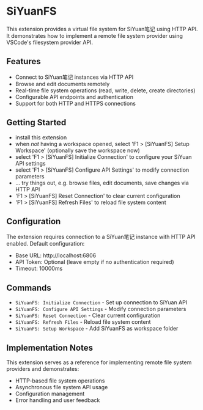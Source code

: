 # SiYuanFS

This extension provides a virtual file system for SiYuan笔记 using HTTP API. It demonstrates how to implement a remote file system provider using VSCode's filesystem provider API.

## Features

* Connect to SiYuan笔记 instances via HTTP API
* Browse and edit documents remotely
* Real-time file system operations (read, write, delete, create directories)
* Configurable API endpoints and authentication
* Support for both HTTP and HTTPS connections

## Getting Started

* install this extension
* when *not* having a workspace opened, select 'F1 > [SiYuanFS] Setup Workspace' (optionally save the workspace now)
* select 'F1 > [SiYuanFS] Initialize Connection' to configure your SiYuan API settings
* select 'F1 > [SiYuanFS] Configure API Settings' to modify connection parameters
* ... try things out, e.g. browse files, edit documents, save changes via HTTP API
* 'F1 > [SiYuanFS] Reset Connection' to clear current configuration
* 'F1 > [SiYuanFS] Refresh Files' to reload file system content

## Configuration

The extension requires connection to a SiYuan笔记 instance with HTTP API enabled. Default configuration:
- Base URL: http://localhost:6806
- API Token: Optional (leave empty if no authentication required)
- Timeout: 10000ms

## Commands

* `SiYuanFS: Initialize Connection` - Set up connection to SiYuan API
* `SiYuanFS: Configure API Settings` - Modify connection parameters
* `SiYuanFS: Reset Connection` - Clear current configuration
* `SiYuanFS: Refresh Files` - Reload file system content
* `SiYuanFS: Setup Workspace` - Add SiYuanFS as workspace folder

## Implementation Notes

This extension serves as a reference for implementing remote file system providers and demonstrates:
* HTTP-based file system operations
* Asynchronous file system API usage
* Configuration management
* Error handling and user feedback